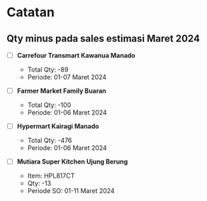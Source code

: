 # Catatan

## Qty minus pada sales estimasi Maret 2024

- [ ] **Carrefour Transmart Kawanua Manado**
	- Total Qty: -89
	- Periode: 01-07 Maret 2024

- [ ] **Farmer Market Family Buaran**
	- Total Qty: -100
	- Periode: 01-06 Maret 2024

- [ ] **Hypermart Kairagi Manado**
	- Total Qty: -476
	- Periode: 01-06 Maret 2024

- [ ] **Mutiara Super Kitchen Ujung Berung**
	- Item: HPL817CT
	- Qty: -13
	- Periode SO: 01-11 Maret 2024
